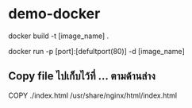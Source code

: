 # demo-docker

docker build -t [image_name] .

docker run -p [port]:[defultport(80)] -d [image_name]


## Copy file ไปเก็บไว้ที่ ... ตามด้านล่าง 

COPY ./index.html /usr/share/nginx/html/index.html 



